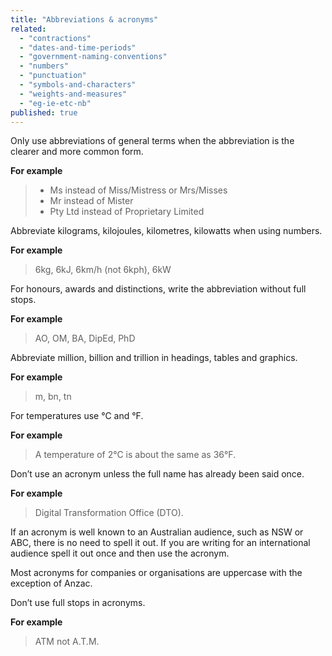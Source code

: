 ```yaml
---
title: "Abbreviations & acronyms"
related:
  - "contractions"
  - "dates-and-time-periods"
  - "government-naming-conventions"
  - "numbers"
  - "punctuation"
  - "symbols-and-characters"
  - "weights-and-measures"
  - "eg-ie-etc-nb"
published: true
---
```


Only use abbreviations of general terms when the abbreviation is the clearer and more common form.

**For example**

> - Ms instead of Miss/Mistress or Mrs/Misses
> - Mr instead of Mister
> - Pty Ltd instead of Proprietary Limited

Abbreviate kilograms, kilojoules, kilometres, kilowatts when using numbers.

**For example**

> 6kg, 6kJ, 6km/h (not 6kph), 6kW

For honours, awards and distinctions, write the abbreviation without full stops.

**For example**

> AO, OM, BA, DipEd, PhD

Abbreviate million, billion and trillion in headings, tables and graphics.

**For example**

> m, bn, tn

For temperatures use °C and °F.

**For example**

> A temperature of 2°C is about the same as 36°F.

Don’t use an acronym unless the full name has already been said once.

**For example**

> Digital Transformation Office (DTO).

If an acronym is well known to an Australian audience, such as NSW or ABC, there is no need to spell it out. If you are writing for an international audience spell it out once and then use the acronym.

Most acronyms for companies or organisations are uppercase with the exception of Anzac.

Don’t use full stops in acronyms.

**For example**

> ATM not A.T.M.
